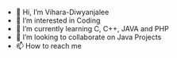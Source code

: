 - 👋 Hi, I’m Vihara-Diwyanjalee
- 👀 I’m interested in Coding
- 🌱 I’m currently learning C, C++, JAVA and PHP
- 💞️ I’m looking to collaborate on Java Projects
- 📫 How to reach me 

<!---
Vihara-Diwyanjalee/Vihara-Diwyanjalee is a ✨ special ✨ repository because its `README.md` (this file) appears on your GitHub profile.
You can click the Preview link to take a look at your changes.
--->
